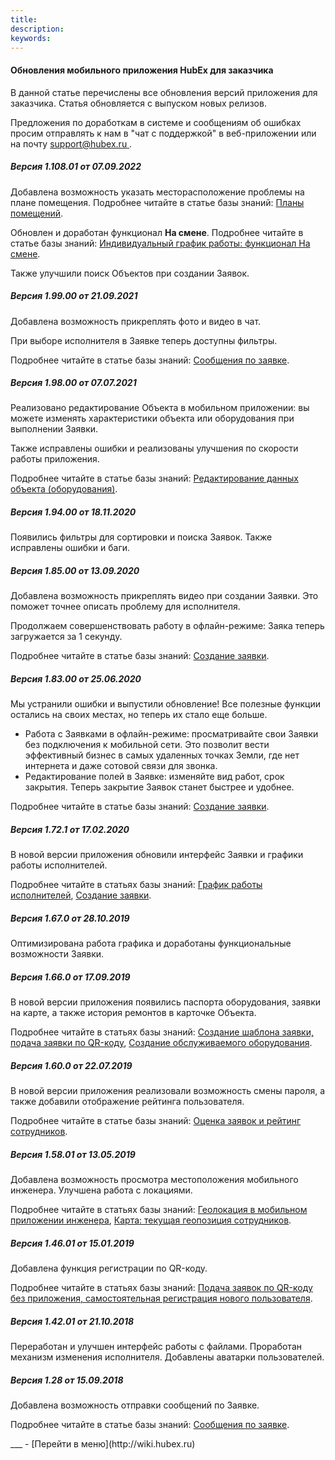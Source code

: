 ```yaml
---
title: 
description: 
keywords: 
---
```


#### Обновления мобильного приложения HubEx для заказчика
<html>
<meta charset="utf-8">

</html>
<body>

<p>В данной статье перечислены все обновления версий приложения для заказчика. Статья обновляется с выпуском новых релизов. </p>
<p>Предложения по доработкам в системе и сообщениям об ошибках просим отправлять к нам в "чат с поддержкой" в веб-приложении или на почту <a href="mailto:support@hubex.ru" target="_blank" rel="noopener"> support@hubex.ru </a>.</p>

<h5>Версия 1.108.01 от 07.09.2022</h5>
<p>Добавлена возможность указать месторасположение проблемы на плане помещения. Подробнее читайте в статье базы знаний: <a href="https://wiki.hubex.ru/docs/FAQ/RU/user/FloorPlan.html">Планы помещений</a>.</p>

<p>Обновлен и доработан функционал <strong>На смене</strong>. Подробнее читайте в статье базы знаний: <a href="https://wiki.hubex.ru/docs/FAQ/RU/user/OnDutty.html">Индивидуальный график работы: функционал На смене</a>.</p>

<p>Также улучшили поиск Объектов при создании Заявок.</p>

<h5>Версия 1.99.00 от 21.09.2021</h5>
<p>Добавлена возможность прикреплять фото и видео в чат.</p>

<p>При выборе исполнителя в Заявке теперь доступны фильтры.</p>

<p>Подробнее читайте в статье базы знаний: <a href="https://wiki.hubex.ru/docs/FAQ/RU/user/Messages.html">Сообщения по заявке</a>.</p>


<h5>Версия 1.98.00 от 07.07.2021</h5>
<p>Реализовано редактирование Объекта в мобильном приложении: вы можете изменять характеристики объекта или оборудования при выполнении Заявки.</p>

<p>Также исправлены ошибки и реализованы улучшения по скорости работы приложения.</p>

<p>Подробнее читайте в статье базы знаний: <a href="https://wiki.hubex.ru/docs/FAQ/RU/user/ObjectEditing.html">Редактирование данных объекта (оборудования)</a>.</p>

<h5>Версия 1.94.00 от 18.11.2020</h5>
<p>Появились фильтры для сортировки и поиска Заявок. Также исправлены ошибки и баги.
</p>

<h5>Версия 1.85.00 от 13.09.2020</h5>
<p>Добавлена возможность прикреплять видео при создании Заявки. Это поможет точнее описать проблему для исполнителя. </p>
<p>Продолжаем совершенствовать работу в офлайн-режиме: Заяка теперь загружается за 1 секунду. </p>
<p>Подробнее читайте в статье базы знаний: <a href="https://wiki.hubex.ru/docs/FAQ/RU/user/CreatingTicket.html">Создание заявки</a>.</p>

<h5>Версия 1.83.00 от 25.06.2020</h5>
<p>Мы устранили ошибки и выпустили обновление! Все полезные функции остались на своих местах, но теперь их стало еще больше.</p>
<ul>
<li>Работа с Заявками в офлайн-режиме: просматривайте свои Заявки без подключения к мобильной сети. Это позволит вести эффективный бизнес в самых удаленных точках Земли, где нет интернета и даже сотовой связи для звонка.</li>
<li>Редактирование полей в Заявке: изменяйте вид работ, срок закрытия. Теперь закрытие Заявок станет быстрее и удобнее.</li>
</ul>
<p>Подробнее читайте в статье базы знаний: <a href="https://wiki.hubex.ru/docs/FAQ/RU/user/CreatingTicket.html">Создание заявки</a>.</p>


<h5>Версия 1.72.1 от 17.02.2020</h5>
<p>В новой версии приложения обновили интерфейс Заявки и графики работы исполнителей.</p> 
<p>Подробнее читайте в статьях базы знаний: <a href="https://wiki.hubex.ru/docs/FAQ/RU/user/Schedule.html">График работы исполнителей</a>, <a href="https://wiki.hubex.ru/docs/FAQ/RU/user/CreatingTicket.html">Создание заявки</a>.</p>


<h5>Версия 1.67.0 от 28.10.2019</h5>
<p>Оптимизирована работа графика и доработаны функциональные возможности Заявки.</p>

<h5>Версия 1.66.0 от 17.09.2019</h5>
<p>В новой версии приложения появились паспорта оборудования, заявки на карте, а также история ремонтов в карточке Объекта.</p>
<p>Подробнее читайте в статьях базы знаний: <a href="https://wiki.hubex.ru/docs/FAQ/RU/user/CreatingTaskTemplates.html">Создание шаблона заявки, подача заявки по QR-коду</a>, <a href="https://wiki.hubex.ru/docs/FAQ/RU/user/CreatingObjects.html">Создание обслуживаемого оборудования</a>.</p>

<h5>Версия 1.60.0 от 22.07.2019</h5>
<p>В новой версии приложения реализовали возможность смены пароля, а также добавили отображение рейтинга пользователя.</p>
<p>Подробнее читайте в статье базы знаний: <a href="https://wiki.hubex.ru/docs/FAQ/RU/user/Rating.html">Оценка заявок и рейтинг сотрудников</a>.</p>

<h5>Версия 1.58.01 от 13.05.2019</h5>
<p>Добавлена возможность просмотра местоположения мобильного инженера. Улучшена работа с локациями. </p>
<p>Подробнее читайте в статьях базы знаний: <a href="https://wiki.hubex.ru/docs/FAQ/RU/user/GEOinMob.html">Геолокация в мобильном приложении инженера</a>, <a href="https://wiki.hubex.ru/docs/FAQ/RU/user/GeoPosition.html">Карта: текущая геопозиция сотрудников</a>.</p>

<h5>Версия 1.46.01 от 15.01.2019</h5>
<p>Добавлена функция регистрации по QR-коду.</p>
<p>Подробнее читайте в статьях базы знаний: <a href="https://wiki.hubex.ru/docs/FAQ/RU/user/SelfRegister.html">Подача заявок по QR-коду без приложения, самостоятельная регистрация нового пользователя</a>.</p>

<h5>Версия 1.42.01 от 21.10.2018</h5>
<p>Переработан и улучшен интерфейс работы с файлами. Проработан механизм изменения исполнителя. Добавлены аватарки пользователей.</p>

<h5>Версия 1.28 от 15.09.2018</h5>
<p>Добавлена возможность отправки сообщений по Заявке.</p>
<p>Подробнее читайте в статье базы знаний: <a href="https://wiki.hubex.ru/docs/FAQ/RU/user/Messages.html">Сообщения по заявке</a>.</p>

<p></p>
<p></p>
</body>
___
- [Перейти в меню](http://wiki.hubex.ru)
